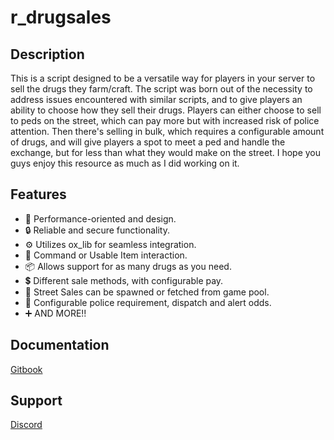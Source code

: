 # r_drugsales

## Description

This is a script designed to be a versatile way for players in your server to sell the drugs they farm/craft. The script was born out of the necessity to address issues encountered with similar scripts, and to give players an ability to choose how they sell their drugs. Players can either choose to sell to peds on the street, which can pay more but with increased risk of police attention. Then there's selling in bulk, which requires a configurable amount of drugs, and will give players a spot to meet a ped and handle the exchange, but for less than what they would make on the street. I hope you guys enjoy this resource as much as I did working on it.

## Features

- 🚀 Performance-oriented and design.
- 🔒 Reliable and secure functionality.
- ⚙️ Utilizes ox_lib for seamless integration.
- 📝 Command or Usable Item interaction.
- 📦 Allows support for as many drugs as you need.
- 💲 Different sale methods, with configurable pay.
- 🧍 Street Sales can be spawned or fetched from game pool.
- 👮 Configurable police requirement, dispatch and alert odds.
- ➕ AND MORE!!

## Documentation

[Gitbook](https://rscripts.gitbook.io/r_scripts-docs./free-resources/r_drugsales)

## Support

[Discord](https://discord.gg/rscripts)
